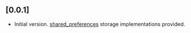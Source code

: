 ## [0.0.1]

* Initial version. [shared_preferences] storage implementations provided.

[shared_preferences]: https://pub.dev/packages/shared_preferences

